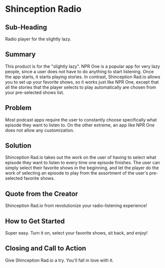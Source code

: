 # Shinception Radio #

## Sub-Heading ##
  Radio player for the slightly lazy.

## Summary ##
  This product is for the "slightly lazy". NPR One is a popular app for very lazy people, since a user does not have to do anything to start listening. Once the app starts, it starts playing stories. In contrast, Shinception Rad.io allows you to set up your favorite shows, so it works just like NPR One, except that all the stories that the player selects to play automatically are chosen from your pre-selected shows list.

## Problem ##
  Most podcast apps require the user to constantly choose specifically what episode they want to listen to. On the other extreme, an app like NPR One does not allow any customization.

## Solution ##
  Shinception Rad.io takes out the work on the user of having to select what episode they want to listen to every time one episode finishes. The user can simply select their favorite shows in the beginning, and let the player do the work of selecting an episode to play from the assortment of the user's pre-selected favorite shows.


## Quote from the Creator ##
  Shinception Rad.io from revolutionize your radio-listening experience!

## How to Get Started ##
  Super easy. Turn it on, select your favorite shows, sit back, and enjoy!

## Closing and Call to Action ##
  Give Shinception Rad.io a try. You'll fall in love with it.
